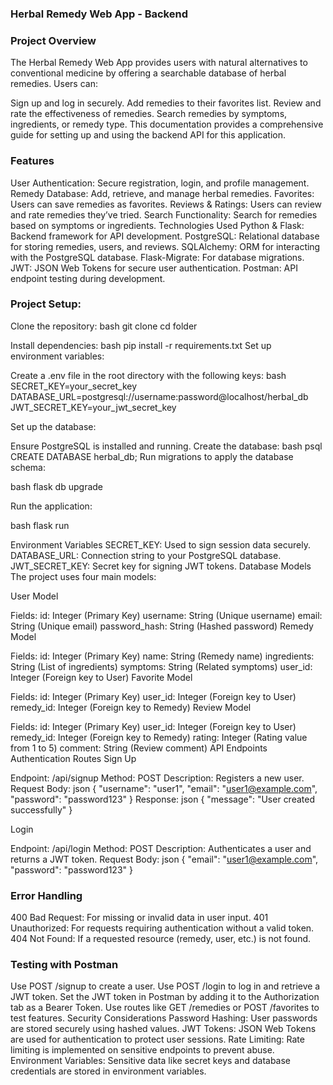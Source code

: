### Herbal Remedy Web App - Backend
### Project Overview
The Herbal Remedy Web App provides users with natural alternatives to conventional medicine by offering a searchable database of herbal remedies. Users can:

Sign up and log in securely.
Add remedies to their favorites list.
Review and rate the effectiveness of remedies.
Search remedies by symptoms, ingredients, or remedy type.
This documentation provides a comprehensive guide for setting up and using the backend API for this application.

### Features
User Authentication: Secure registration, login, and profile management.
Remedy Database: Add, retrieve, and manage herbal remedies.
Favorites: Users can save remedies as favorites.
Reviews & Ratings: Users can review and rate remedies they’ve tried.
Search Functionality: Search for remedies based on symptoms or ingredients.
Technologies Used
Python & Flask: Backend framework for API development.
PostgreSQL: Relational database for storing remedies, users, and reviews.
SQLAlchemy: ORM for interacting with the PostgreSQL database.
Flask-Migrate: For database migrations.
JWT: JSON Web Tokens for secure user authentication.
Postman: API endpoint testing during development.

### Project Setup:
Clone the repository:
bash
git clone <repository-url>
cd folder

Install dependencies:
bash
pip install -r requirements.txt
Set up environment variables:

Create a .env file in the root directory with the following keys:
bash
SECRET_KEY=your_secret_key
DATABASE_URL=postgresql://username:password@localhost/herbal_db
JWT_SECRET_KEY=your_jwt_secret_key

Set up the database:

Ensure PostgreSQL is installed and running.
Create the database:
bash
psql
CREATE DATABASE herbal_db;
Run migrations to apply the database schema:

bash
flask db upgrade

Run the application:

bash
flask run

Environment Variables
SECRET_KEY: Used to sign session data securely.
DATABASE_URL: Connection string to your PostgreSQL database.
JWT_SECRET_KEY: Secret key for signing JWT tokens.
Database Models
The project uses four main models:

User Model

Fields:
id: Integer (Primary Key)
username: String (Unique username)
email: String (Unique email)
password_hash: String (Hashed password)
Remedy Model

Fields:
id: Integer (Primary Key)
name: String (Remedy name)
ingredients: String (List of ingredients)
symptoms: String (Related symptoms)
user_id: Integer (Foreign key to User)
Favorite Model

Fields:
id: Integer (Primary Key)
user_id: Integer (Foreign key to User)
remedy_id: Integer (Foreign key to Remedy)
Review Model

Fields:
id: Integer (Primary Key)
user_id: Integer (Foreign key to User)
remedy_id: Integer (Foreign key to Remedy)
rating: Integer (Rating value from 1 to 5)
comment: String (Review comment)
API Endpoints
Authentication Routes
Sign Up

Endpoint: /api/signup
Method: POST
Description: Registers a new user.
Request Body:
json
{
  "username": "user1",
  "email": "user1@example.com",
  "password": "password123"
}
Response:
json
{
  "message": "User created successfully"
}

Login

Endpoint: /api/login
Method: POST
Description: Authenticates a user and returns a JWT token.
Request Body:
json
{
  "email": "user1@example.com",
  "password": "password123"
}

### Error Handling
400 Bad Request: For missing or invalid data in user input.
401 Unauthorized: For requests requiring authentication without a valid token.
404 Not Found: If a requested resource (remedy, user, etc.) is not found.

### Testing with Postman
Use POST /signup to create a user.
Use POST /login to log in and retrieve a JWT token.
Set the JWT token in Postman by adding it to the Authorization tab as a Bearer Token.
Use routes like GET /remedies or POST /favorites to test features.
Security Considerations
Password Hashing: User passwords are stored securely using hashed values.
JWT Tokens: JSON Web Tokens are used for authentication to protect user sessions.
Rate Limiting: Rate limiting is implemented on sensitive endpoints to prevent abuse.
Environment Variables: Sensitive data like secret keys and database credentials are stored in environment variables.
